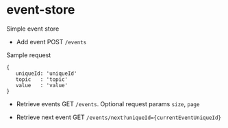 # event-store
Simple event store

* Add event POST `/events` 

Sample request
```
{
   uniqueId: 'uniqueId'
   topic   : 'topic'
   value   : 'value'
}
```

* Retrieve events GET `/events`. Optional request params `size`, `page`

* Retrieve next event GET `/events/next?uniqueId={currentEventUniqueId}`